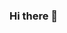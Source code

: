 ### Hi there 👋

<!--
**MillyRocc/MillyRocc** is a ✨ _special_ ✨ repository because its `README.md` (this file) appears on your GitHub profile.

